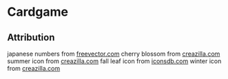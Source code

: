 # Cardgame

## Attribution
japanese numbers from [freevector.com](https://www.freevector.com/kanji-vector-set-26011)
cherry blossom from [creazilla.com](https://creazilla.com/media/clipart/7801760/cherry-blossom)
summer icon from [creazilla.com](https://creazilla.com/media/clipart/76695/sun-icon)
fall leaf icon from [iconsdb.com](https://www.iconsdb.com/brown-icons/leaf-3-icon.html)
winter icon from [creazilla.com](https://creazilla.com/media/clipart/64919/snowflake-icon)